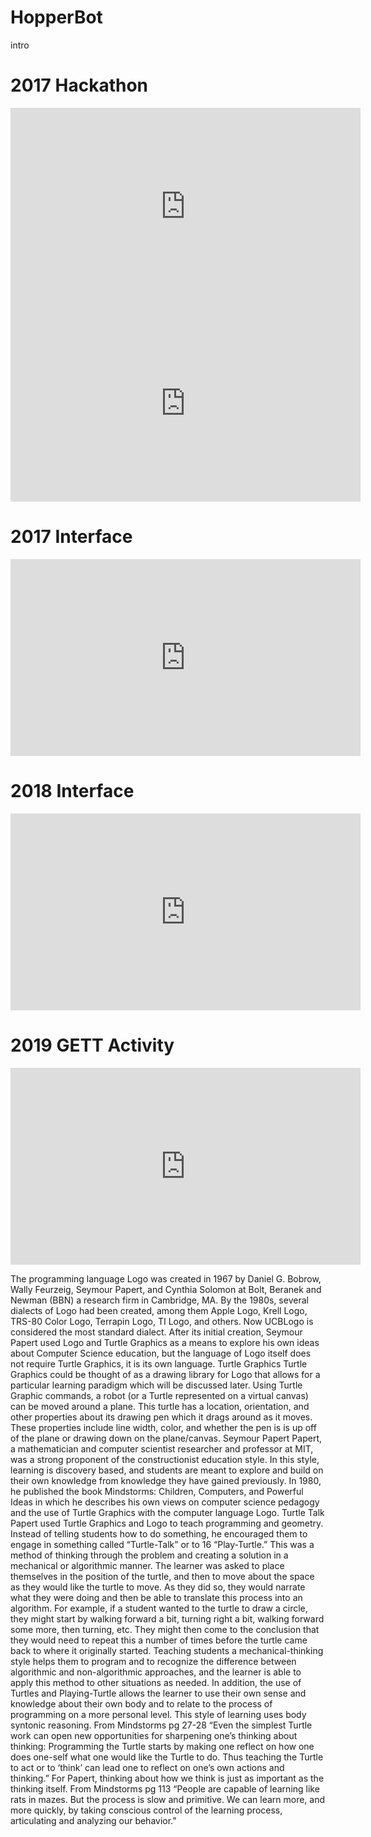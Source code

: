 # HopperBot  
  intro

# 2017 Hackathon

<iframe width="560" height="315" src="https://www.youtube-nocookie.com/embed/eSlY1OUxymU" title="YouTube video player" frameborder="0" allow="accelerometer; autoplay; clipboard-write; encrypted-media; gyroscope; picture-in-picture" allowfullscreen></iframe>
<br>

<iframe width="560" height="315" src="https://www.youtube-nocookie.com/embed/PyvTeeromyU" title="YouTube video player" frameborder="0" allow="accelerometer; autoplay; clipboard-write; encrypted-media; gyroscope; picture-in-picture" allowfullscreen></iframe>


# 2017 Interface  

<iframe width="560" height="315" src="https://www.youtube-nocookie.com/embed/q_sTnm1BBU8" title="YouTube video player" frameborder="0" allow="accelerometer; autoplay; clipboard-write; encrypted-media; gyroscope; picture-in-picture" allowfullscreen></iframe>
<br>

# 2018 Interface  

<iframe width="560" height="315" src="https://www.youtube-nocookie.com/embed/lWwFTDho-3w" title="YouTube video player" frameborder="0" allow="accelerometer; autoplay; clipboard-write; encrypted-media; gyroscope; picture-in-picture" allowfullscreen></iframe>
<br>
  
# 2019 GETT Activity 

<iframe width="560" height="315" src="https://www.youtube-nocookie.com/embed/yPX6cYOBSdk" title="YouTube video player" frameborder="0" allow="accelerometer; autoplay; clipboard-write; encrypted-media; gyroscope; picture-in-picture" allowfullscreen></iframe>
<br>

The programming language Logo was created in 1967 by Daniel G. Bobrow, Wally Feurzeig, Seymour
Papert, and Cynthia Solomon at Bolt, Beranek and Newman (BBN) a research firm in Cambridge, MA. By the 1980s, several dialects of Logo had been created, among them Apple Logo, Krell Logo, TRS-80 Color Logo, Terrapin Logo, TI Logo, and others. Now UCBLogo is considered the most standard dialect. After its initial creation, Seymour Papert used Logo and Turtle Graphics as a means to explore his own ideas about Computer Science education, but the language of Logo itself does not require Turtle Graphics, it is its own language.
Turtle Graphics
Turtle Graphics could be thought of as a drawing library for Logo that allows for a particular learning paradigm which will be discussed later. Using Turtle Graphic commands, a robot (or a Turtle represented on a virtual canvas) can be moved around a plane. This turtle has a location, orientation, and other properties about its drawing pen which it drags around as it moves. These properties include line width, color, and whether the pen is is up off of the plane or drawing down on the plane/canvas.
Seymour Papert
Papert, a mathematician and computer scientist researcher and professor at MIT, was a strong proponent of the constructionist education style. In this style, learning is discovery based, and students are meant to explore and build on their own knowledge from knowledge they have gained previously. In 1980, he published the book Mindstorms: Children, Computers, and Powerful Ideas in which he describes his own views on computer science pedagogy and the use of Turtle Graphics with the computer language Logo.
Turtle Talk Papert used Turtle Graphics and Logo to teach programming and geometry. Instead of telling students how to do something, he encouraged them to engage in something called “Turtle-Talk” or to
16
“Play-Turtle.” This was a method of thinking through the problem and creating a solution in a mechanical or algorithmic manner. The learner was asked to place themselves in the position of the turtle, and then to move about the space as they would like the turtle to move. As they did so, they would narrate what they were doing and then be able to translate this process into an algorithm.
For example, if a student wanted to the turtle to draw a circle, they might start by walking forward a bit, turning right a bit, walking forward some more, then turning, etc. They might then come to the conclusion that they would need to repeat this a number of times before the turtle came back to where it originally started.
Teaching students a mechanical-thinking style helps them to program and to recognize the difference between algorithmic and non-algorithmic approaches, and the learner is able to apply this method to other situations as needed. In addition, the use of Turtles and Playing-Turtle allows the learner to use their own sense and knowledge about their own body and to relate to the process of programming on a more personal level. This style of learning uses body syntonic reasoning. From Mindstorms pg 27-28 “Even the simplest Turtle work can open new opportunities for sharpening one’s thinking about thinking: Programming the Turtle starts by making one reflect on how one does one-self what one would like the Turtle to do. Thus teaching the Turtle to act or to ‘think’ can lead one to reflect on one’s own actions and thinking.” For Papert, thinking about how we think is just as important as the thinking itself.
From Mindstorms pg 113 “People are capable of learning like rats in mazes. But the process is slow and primitive. We can learn more, and more quickly, by taking conscious control of the learning process, articulating and analyzing our behavior.”